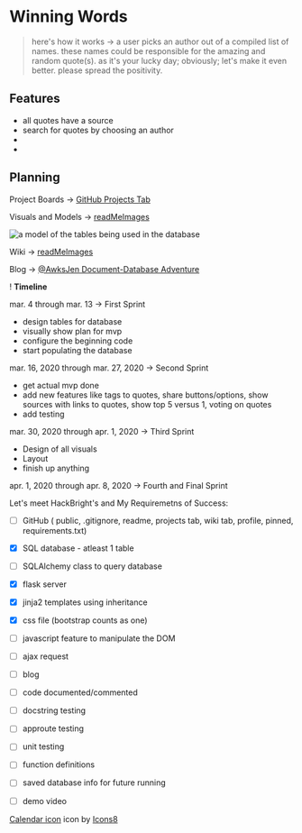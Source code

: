 
# Winning Words  

> here's how it works ->  a user picks an author out of a compiled list of names. these names could be responsible for the amazing and random quote(s). as it's your lucky day; obviously; let's make it even better. please spread the positivity.

## Features
* all quotes have a source
* search for quotes by choosing an author
* 
*

## Planning

Project Boards -> [GitHub Projects Tab](https://www.google.com)

Visuals and Models -> [readMeImages](../blob/master/readMeImages)

![a model of the tables being used in the database](pathtoimage.jpg)

Wiki -> [readMeImages](https://www.yep.com)

Blog -> [@AwksJen Document-Database Adventure](https://awksjen.wordpress.com/)

!  **Timeline**

mar. 4 through mar. 13 -> First Sprint

 * design tables for database
 * visually show plan for mvp
 * configure the beginning code
 * start populating the database

mar. 16, 2020 through mar. 27, 2020 -> Second Sprint

 * get actual mvp done
 * add new features like tags to quotes, share buttons/options, show sources with links to quotes, show top 5 versus 1,        voting on quotes
 * add testing

mar. 30, 2020 through apr. 1, 2020 -> Third Sprint
  * Design of all visuals
  * Layout
  * finish up anything
  
apr. 1, 2020 through apr. 8, 2020 -> Fourth and Final Sprint

Let's meet HackBright's and My Requiremetns of Success:

  - [ ] GitHub ( public, .gitignore, readme, projects tab, wiki tab, profile, pinned, requirements.txt)
  - [X] SQL database - atleast 1 table
  - [ ] SQLAlchemy class to query database
  - [X] flask server
  - [X] jinja2 templates using inheritance
  - [X] css file (bootstrap counts as one)
  - [ ] javascript feature to manipulate the DOM
  - [ ] ajax request
  - [ ] blog
  - [ ] code documented/commented
  - [ ] docstring testing
  - [ ] approute testing
  - [ ] unit testing
  - [ ] function definitions
  - [ ] saved database info for future running
  - [ ] demo video
  

<a target="_blank" href="https://icons8.com/icons/set/calendar">Calendar icon</a> icon by <a target="_blank" href="https://icons8.com">Icons8</a>
